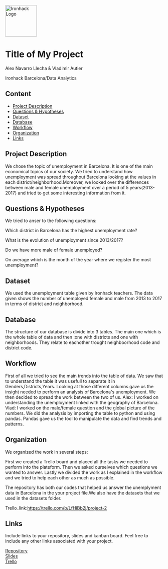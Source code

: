 <img src="https://bit.ly/2VnXWr2" alt="Ironhack Logo" width="100"/>

# Title of My Project
Alex Navarro Llecha
&
Vladimir Autier

Ironhack Barcelona/Data Analytics

## Content
- [Project Description](#project-description)
- [Questions & Hypotheses](#questions-hypotheses)
- [Dataset](#dataset)
- [Database](#database)
- [Workflow](#workflow)
- [Organization](#organization)
- [Links](#links)


## Project Description

We chose the topic of unemployment in Barcelona. It is one of the main economical topics of our society. We tried to understand how unemployment was spread throughout Barcelona looking at the values in each district/neighborhood.Moreover, we looked over the differences between male and female unemployment over a period of 5 years(2013-2017) and tried to get some interesting information from it.

## Questions & Hypotheses

We tried to anser to the following questions:

Which district in Barcelona has the highest unemployment rate?

What is the evolution of unemployment since 2013/2017?

Do we have more male of female unemployed?

On average which is the month of the year where we register the most unemployment?

## Dataset

We used the unemployment table given by Ironhack teachers. The data given shows the number of unemployed female and male from 2013 to 2017 in terms of district and neighborhood.


## Database

The structure of our database is divide into 3 tables. The main one which is the whole table of data and then :one with districts and one with neighborhoods. They relate to eachother trought neighboorhood code and district code.

## Workflow

First of all we tried to see the main trends into the table of data. We saw that to understand the table it was usefull to separate it in Genders,Districts,Years. Looking at those different columns gave us the insight needed to perform an analysis of Barcelona's unemployment. We then decided to spread the work between the two of us. 
Alex: I worked on understanding the unemployment linked with the geography of Barcelona.
Vlad: I worked on the male/female question and the global picture of the numbers.
We did the analysis by importing the table to python and using pandas.
Pandas gave us the tool to manipulate the data and find trends and patterns.


## Organization

We organized the work in several steps:

First we created a Trello board and placed all the tasks we needed to perform into the plateform. 
Then we asked ourselves which questions we wanted to answer.
Lastly we divided the work as I explained in the workflow and we tried to help each other as much as possible.

The repository has both our codes that helped us answer the unemplyment data in Barcelona in the your project file.We also have the datasets that we used in the datasets folder.

Trello_link:https://trello.com/b/LfHiBb2j/project-2

## Links
Include links to your repository, slides and kanban board. Feel free to include any other links associated with your project.

[Repository](https://github.com/)  
[Slides](https://slides.com/)  
[Trello](https://trello.com/en)  
